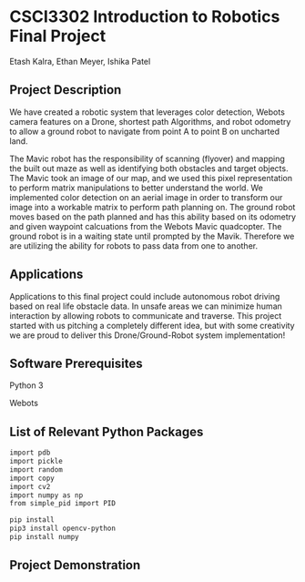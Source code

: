 # CSCI3302 Introduction to Robotics Final Project
Etash Kalra, Ethan Meyer, Ishika Patel

## Project Description

We have created a robotic system that leverages color detection, Webots camera features on a Drone, shortest path Algorithms, and robot odometry to allow a ground robot to navigate from point A to point B on uncharted land.

The Mavic robot has the responsibility of scanning (flyover) and mapping the built out maze as well as identifying both obstacles and target objects. The Mavic took an image of our map, and we used this pixel representation to perform matrix manipulations to better understand the world. We implemented color detection on an aerial image in order to transform our image into a workable matrix to perform path planning on. The ground robot moves based on the path planned and  has this ability based on its odometry and given waypoint calcuations from the Webots Mavic quadcopter. The ground robot is in a waiting state until prompted by the Mavik. Therefore we are utilizing the ability for robots to pass data from one to another.

## Applications

Applications to this final project could include autonomous robot driving based on real life obstacle data. In unsafe areas we can minimize human interaction by allowing robots to communicate and traverse. This project started with us pitching a completely different idea, but with some creativity we are proud to deliver this Drone/Ground-Robot system implementation!

## Software Prerequisites

 Python 3
 
 Webots
 

## List of Relevant Python Packages

```bash
import pdb
import pickle
import random
import copy
import cv2  
import numpy as np  
from simple_pid import PID
```

```bash
pip install
pip3 install opencv-python
pip install numpy


```

## Project Demonstration
